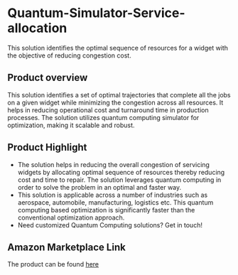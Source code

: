 # Quantum-Simulator-Service-allocation
This solution identifies the optimal sequence of resources for a widget with the objective of reducing congestion cost.
## Product overview
This solution identifies a set of optimal trajectories that complete all the jobs on a given widget while minimizing the congestion across all resources. It helps in reducing operational cost and turnaround time in production processes. The solution utilizes quantum computing simulator for optimization, making it scalable and robust.
## Product Highlight
* The solution helps in reducing the overall congestion of servicing widgets by allocating optimal sequence of resources thereby reducing cost and time to repair. The solution leverages quantum computing in order to solve the problem in an optimal and faster way.
* This solution is applicable across a number of industries such as aerospace, automobile, manufacturing, logistics etc. This quantum computing based optimization is significantly faster than the conventional optimization approach.
* Need customized Quantum Computing solutions? Get in touch!
## Amazon Marketplace Link
The product can be found [here](https://aws.amazon.com/marketplace/pp/prodview-sonrgvehovfwi)

